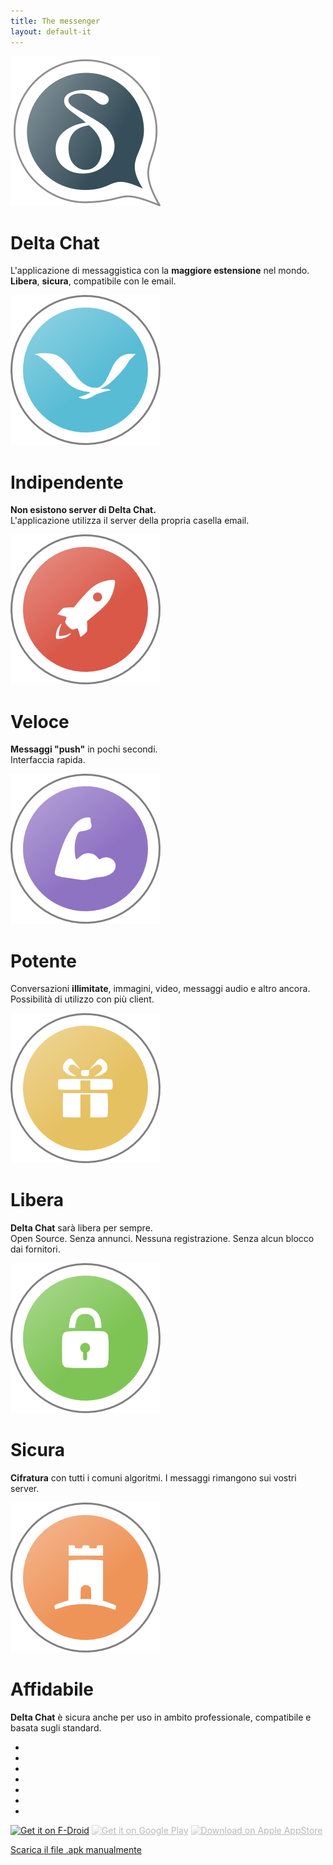 ```yaml
---
title: The messenger
layout: default-it
---
```


<!-- The content slider must have exactly 7 pages! -->
<!-- START OF CONTENT SLIDER -->
<link rel="stylesheet" property="stylesheet" href="../layout/content-slider.css" type="text/css" />
<div id="contentContainer"><div id="contentWrapper">

<div>
   <img src="../assets/home/intro1.png" alt="" />
   <h1>Delta Chat</h1>
   <p>L'applicazione di messaggistica con la <b>maggiore estensione</b> nel mondo.<br/><b>Libera</b>, <b>sicura</b>,  compatibile con le email.</p>
</div>

<div>
   <img src="../assets/home/intro2.png" alt="" />
   <h1>Indipendente</h1>
   <!-- <p><b>No dependencies</b> to foreign computers or services. The app only uses your email-server.</p> -->
   <p><b>Non esistono server di Delta Chat.</b><br/>L'applicazione utilizza il server della propria casella email.</p>
</div>

<div>
   <img src="../assets/home/intro3.png" alt="" />
   <h1>Veloce</h1>
   <p><b>Messaggi "push"</b> in pochi secondi.<br/>Interfaccia rapida.</p>
</div>

<div>
   <img src="../assets/home/intro4.png" alt="" />
   <h1>Potente</h1>
   <p>Conversazioni <b>illimitate</b>, immagini, video, messaggi audio e altro ancora. Possibilità di utilizzo con più client.</p>
</div>

<div>
   <img src="../assets/home/intro5.png" alt="" />
   <h1>Libera</h1>
   <p><b>Delta Chat</b> sarà libera per sempre.<br/>Open Source. Senza annunci. Nessuna registrazione. Senza alcun blocco dai fornitori.</p>
</div>

<div>
   <img src="../assets/home/intro6.png" alt="" />
   <h1>Sicura</h1>
   <p><b>Cifratura</b> con tutti i comuni algoritmi. I messaggi rimangono sui vostri server.</p>
</div>

<div>
   <img src="../assets/home/intro7.png" alt="" />
   <h1>Affidabile</h1>
   <p><b>Delta Chat</b> è sicura anche per uso in ambito professionale, compatibile e basata sugli standard.</p>
</div>

</div></div>

<div id="navLinks">
  <ul>
    <li class="itemLinks" data-pos="0"></li>
    <li class="itemLinks" data-pos="1"></li>
    <li class="itemLinks" data-pos="2"></li>
    <li class="itemLinks" data-pos="3"></li>
    <li class="itemLinks" data-pos="4"></li>
    <li class="itemLinks" data-pos="5"></li>
    <li class="itemLinks" data-pos="6"></li>
  </ul>
</div>
<script src="../layout/content-slider.js"></script>
<!-- END OF CONTENT SLIDER -->

[<img src="../assets/home/get-it-on-fdroid.png" alt="Get it on F-Droid" width="200" />](download)
[<img src="../assets/home/get-it-on-gplay.png" alt="Get it on Google Play" width="200" style="filter: opacity(.3) grayscale(1);" />](download)
[<img src="../assets/home/get-it-on-ios.png" alt="Download on Apple AppStore" width="200" style="filter: opacity(.3) grayscale(1);" />](download)

[Scarica il file .apk manualmente](download)
